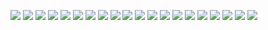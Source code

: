 ![](img/NYTaxiTrip/NYTaxiTrip.001.JPG)
![](img/NYTaxiTrip/NYTaxiTrip.002.JPG)
![](img/NYTaxiTrip/NYTaxiTrip.003.JPG)
![](img/NYTaxiTrip/NYTaxiTrip.004.JPG)
![](img/NYTaxiTrip/NYTaxiTrip.005.JPG)
![](img/NYTaxiTrip/NYTaxiTrip.006.JPG)
![](img/NYTaxiTrip/NYTaxiTrip.007.JPG)
![](img/NYTaxiTrip/NYTaxiTrip.008.JPG)
![](img/NYTaxiTrip/NYTaxiTrip.009.JPG)
![](img/NYTaxiTrip/NYTaxiTrip.010.JPG)
![](img/NYTaxiTrip/NYTaxiTrip.011.JPG)
![](img/NYTaxiTrip/NYTaxiTrip.012.JPG)
![](img/NYTaxiTrip/NYTaxiTrip.013.JPG)
![](img/NYTaxiTrip/NYTaxiTrip.014.JPG)
![](img/NYTaxiTrip/NYTaxiTrip.015.JPG)
![](img/NYTaxiTrip/NYTaxiTrip.016.JPG)
![](img/NYTaxiTrip/NYTaxiTrip.017.JPG)
![](img/NYTaxiTrip/NYTaxiTrip.018.JPG)
![](img/NYTaxiTrip/NYTaxiTrip.019.JPG)
![](img/NYTaxiTrip/NYTaxiTrip.020.JPG)